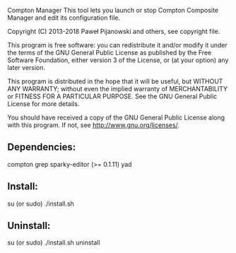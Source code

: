 Compton Manager
This tool lets you launch or stop Compton Composite Manager and edit its configuration file.

Copyright (C) 2013-2018 Paweł Pijanowski and others, see copyright file.

This program is free software: you can redistribute it and/or modify
it under the terms of the GNU General Public License as published by
the Free Software Foundation, either version 3 of the License, or
(at your option) any later version.

This program is distributed in the hope that it will be useful,
but WITHOUT ANY WARRANTY; without even the implied warranty of
MERCHANTABILITY or FITNESS FOR A PARTICULAR PURPOSE.  See the
GNU General Public License for more details.

You should have received a copy of the GNU General Public License
along with this program.  If not, see <http://www.gnu.org/licenses/>.

Dependencies:
-------------
compton
grep
sparky-editor (>= 0.1.11)
yad

Install:
-------------
su (or sudo) 
./install.sh

Uninstall:
-------------
su (or sudo)
./install.sh uninstall
